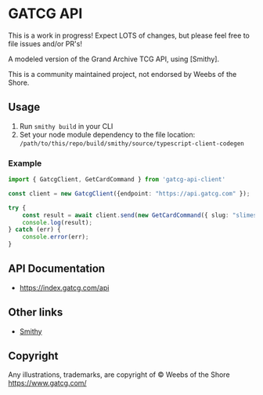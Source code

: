 # GATCG API

This is a work in progress! Expect LOTS of changes, but please feel free to file issues and/or PR's!

A modeled version of the Grand Archive TCG API, using [Smithy].

This is a community maintained project, not endorsed by Weebs of the Shore.

## Usage

1. Run `smithy build` in your CLI
1. Set your node module dependency to the file location: `/path/to/this/repo/build/smithy/source/typescript-client-codegen`

### Example

```typescript
import { GatcgClient, GetCardCommand } from 'gatcg-api-client'

const client = new GatcgClient({endpoint: "https://api.gatcg.com" });

try {
    const result = await client.send(new GetCardCommand({ slug: "slimeshield" }));
    console.log(result);
} catch (err) {
    console.error(err);
}
```

## API Documentation

- <https://index.gatcg.com/api>

## Other links

- [Smithy](https://smithy.io)

## Copyright

Any illustrations, trademarks, are copyright of © Weebs of the Shore <https://www.gatcg.com/>
